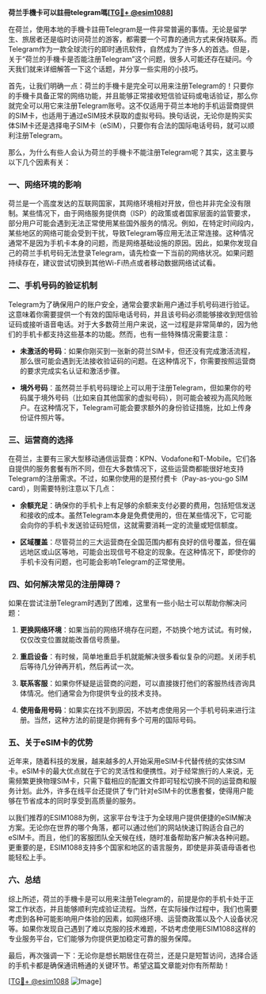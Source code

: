 **荷兰手機卡可以註冊telegram嗎[[TG💪+ @esim1088](https://t.me/s/esim1088)]**

在荷兰，使用本地的手機卡註冊Telegram是一件非常普遍的事情。无论是留学生、旅居者还是临时访问荷兰的游客，都需要一个可靠的通讯方式来保持联系。而Telegram作为一款全球流行的即时通讯软件，自然成为了许多人的首选。但是，关于“荷兰的手機卡是否能注册Telegram”这个问题，很多人可能还存在疑问。今天我们就来详细解答一下这个话题，并分享一些实用的小技巧。

首先，让我们明确一点：荷兰的手機卡是完全可以用来注册Telegram的！只要你的手機卡具备正常的网络功能，并且能够正常接收短信验证码或电话验证，那么你就完全可以用它来注册Telegram账号。这不仅适用于荷兰本地的手机运营商提供的SIM卡，也适用于通过eSIM技术获取的虚拟号码。换句话说，无论你是购买实体SIM卡还是选择电子SIM卡（eSIM），只要你有合法的国际电话号码，就可以顺利注册Telegram。

那么，为什么有些人会认为荷兰的手機卡不能注册Telegram呢？其实，这主要与以下几个因素有关：

### 一、网络环境的影响

荷兰是一个高度发达的互联网国家，其网络环境相对开放，但也并非完全没有限制。某些情况下，由于网络服务提供商（ISP）的政策或者国家层面的监管要求，部分用户可能会遇到无法正常使用某些国外服务的情况。例如，在特定时间段内，某些地区的网络可能会受到干扰，导致Telegram等应用无法正常连接。这种情况通常不是因为手机卡本身的问题，而是网络基础设施的原因。因此，如果你发现自己的荷兰手机号码无法登录Telegram，请先检查一下当前的网络状况。如果问题持续存在，建议尝试切换到其他Wi-Fi热点或者移动数据网络试试看。

### 二、手机号码的验证机制

Telegram为了确保用户的账户安全，通常会要求新用户通过手机号码进行验证。这意味着你需要提供一个有效的国际电话号码，并且该号码必须能够接收到短信验证码或接听语音电话。对于大多数荷兰用户来说，这一过程是非常简单的，因为他们的手机卡都支持这些基本的功能。然而，也有一些特殊情况需要注意：

- **未激活的号码**：如果你刚买到一张新的荷兰SIM卡，但还没有完成激活流程，那么很可能会遇到无法接收验证码的问题。在这种情况下，你需要按照运营商的要求完成实名认证和激活步骤。
  
- **境外号码**：虽然荷兰手机号码理论上可以用于注册Telegram，但如果你的号码属于境外号码（比如来自其他国家的虚拟号码），则可能会被视为高风险账户。在这种情况下，Telegram可能会要求额外的身份验证措施，比如上传身份证件照片等。

### 三、运营商的选择

在荷兰，主要有三家大型移动通信运营商：KPN、Vodafone和T-Mobile。它们各自提供的服务套餐有所不同，但在大多数情况下，这些运营商都能很好地支持Telegram的注册需求。不过，如果你使用的是预付费卡（Pay-as-you-go SIM card），则需要特别注意以下几点：

- **余额充足**：确保你的手机卡上有足够的余额来支付必要的费用，包括短信发送和接收的成本。虽然Telegram本身是免费使用的，但在某些情况下，它可能会向你的手机卡发送验证码短信，这就需要消耗一定的流量或短信额度。
  
- **区域覆盖**：尽管荷兰的三大运营商在全国范围内都有良好的信号覆盖，但在偏远地区或山区等地，可能会出现信号不稳定的现象。在这种情况下，即使你的手机卡没有问题，也可能会影响Telegram的正常使用。

### 四、如何解决常见的注册障碍？

如果在尝试注册Telegram时遇到了困难，这里有一些小贴士可以帮助你解决问题：

1. **更换网络环境**：如果当前的网络环境存在问题，不妨换个地方试试。有时候，仅仅改变位置就能改善信号质量。
   
2. **重启设备**：有时候，简单地重启手机就能解决很多看似复杂的问题。关闭手机后等待几分钟再开机，然后再试一次。
   
3. **联系客服**：如果你怀疑是运营商的问题，可以直接拨打他们的客服热线咨询具体情况。他们通常会为你提供专业的技术支持。
   
4. **使用备用号码**：如果实在找不到原因，不妨考虑使用另一个手机号码来进行注册。当然，这种方法的前提是你拥有多个可用的国际号码。

### 五、关于eSIM卡的优势

近年来，随着科技的发展，越来越多的人开始采用eSIM卡代替传统的实体SIM卡。eSIM卡的最大优点就在于它的灵活性和便携性。对于经常旅行的人来说，无需频繁更换物理SIM卡，只需下载相应的配置文件即可轻松切换不同的运营商和服务计划。此外，许多在线平台还提供了专门针对eSIM卡的优惠套餐，使得用户能够在节省成本的同时享受到高质量的服务。

以我们推荐的ESIM1088为例，这家平台专注于为全球用户提供便捷的eSIM解决方案。无论你在世界的哪个角落，都可以通过他们的网站快速订购适合自己的eSIM卡。而且，他们的客服团队全天候在线，随时准备帮助客户解决各种问题。更重要的是，ESIM1088支持多个国家和地区的语言服务，即使是非英语母语者也能轻松上手。

### 六、总结

综上所述，荷兰的手機卡是可以用来注册Telegram的，前提是你的手机卡处于正常工作状态，并且能够顺利完成验证流程。当然，在实际操作过程中，我们也需要考虑到各种可能影响用户体验的因素，如网络环境、运营商政策以及个人设备状况等。如果你发现自己遇到了难以克服的技术难题，不妨考虑使用ESIM1088这样的专业服务平台，它们能够为你提供更加稳定可靠的服务保障。

最后，再次强调一下：无论你是想长期居住在荷兰，还是只是短暂访问，选择合适的手机卡都是确保通讯畅通的关键环节。希望这篇文章能对你有所帮助！

[[TG💪+ @esim1088](https://t.me/s/esim1088) ![Image](https://i.postimg.cc/4NQfJmqS/Snipaste-2025-05-13-00-14-12.png)]